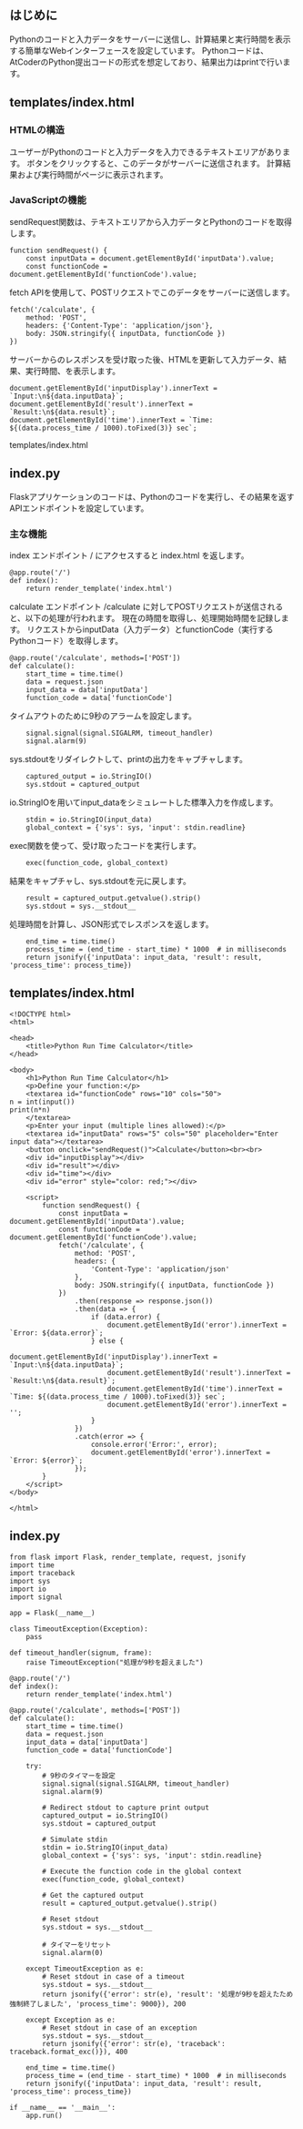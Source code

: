 

## はじめに
Pythonのコードと入力データをサーバーに送信し、計算結果と実行時間を表示する簡単なWebインターフェースを設定しています。
Pythonコードは、AtCoderのPython提出コードの形式を想定しており、結果出力はprintで行います。

## templates/index.html
### HTMLの構造
ユーザーがPythonのコードと入力データを入力できるテキストエリアがあります。
ボタンをクリックすると、このデータがサーバーに送信されます。
計算結果および実行時間がページに表示されます。 

### JavaScriptの機能
sendRequest関数は、テキストエリアから入力データとPythonのコードを取得します。
```
function sendRequest() {
    const inputData = document.getElementById('inputData').value;
    const functionCode = document.getElementById('functionCode').value;
```
fetch APIを使用して、POSTリクエストでこのデータをサーバーに送信します。
```
fetch('/calculate', {
    method: 'POST',
    headers: {'Content-Type': 'application/json'},
    body: JSON.stringify({ inputData, functionCode })
})
```
サーバーからのレスポンスを受け取った後、HTMLを更新して入力データ、結果、実行時間、を表示します。
```
document.getElementById('inputDisplay').innerText = `Input:\n${data.inputData}`;
document.getElementById('result').innerText = `Result:\n${data.result}`;
document.getElementById('time').innerText = `Time: ${(data.process_time / 1000).toFixed(3)} sec`;
```
templates/index.html

## index.py
Flaskアプリケーションのコードは、Pythonのコードを実行し、その結果を返すAPIエンドポイントを設定しています。

### 主な機能
index エンドポイント
/ にアクセスすると index.html を返します。
```
@app.route('/')
def index():
    return render_template('index.html')
```
calculate エンドポイント
/calculate に対してPOSTリクエストが送信されると、以下の処理が行われます。
現在の時間を取得し、処理開始時間を記録します。
リクエストからinputData（入力データ）とfunctionCode（実行するPythonコード）を取得します。
```
@app.route('/calculate', methods=['POST'])
def calculate():
    start_time = time.time()
    data = request.json
    input_data = data['inputData']
    function_code = data['functionCode']
```    
タイムアウトのために9秒のアラームを設定します。
```
    signal.signal(signal.SIGALRM, timeout_handler)
    signal.alarm(9)
```
sys.stdoutをリダイレクトして、printの出力をキャプチャします。
```
    captured_output = io.StringIO()
    sys.stdout = captured_output
```
io.StringIOを用いてinput_dataをシミュレートした標準入力を作成します。
```
    stdin = io.StringIO(input_data)
    global_context = {'sys': sys, 'input': stdin.readline}
```
exec関数を使って、受け取ったコードを実行します。
```
    exec(function_code, global_context)
```
結果をキャプチャし、sys.stdoutを元に戻します。
```
    result = captured_output.getvalue().strip()
    sys.stdout = sys.__stdout__
```
処理時間を計算し、JSON形式でレスポンスを返します。
```
    end_time = time.time()
    process_time = (end_time - start_time) * 1000  # in milliseconds
    return jsonify({'inputData': input_data, 'result': result, 'process_time': process_time})
```

## templates/index.html
```
<!DOCTYPE html>
<html>

<head>
    <title>Python Run Time Calculator</title>
</head>

<body>
    <h1>Python Run Time Calculator</h1>
    <p>Define your function:</p>
    <textarea id="functionCode" rows="10" cols="50">
n = int(input())
print(n*n)
    </textarea>
    <p>Enter your input (multiple lines allowed):</p>
    <textarea id="inputData" rows="5" cols="50" placeholder="Enter input data"></textarea>
    <button onclick="sendRequest()">Calculate</button><br><br>
    <div id="inputDisplay"></div>
    <div id="result"></div>
    <div id="time"></div>
    <div id="error" style="color: red;"></div>

    <script>
        function sendRequest() {
            const inputData = document.getElementById('inputData').value;
            const functionCode = document.getElementById('functionCode').value;
            fetch('/calculate', {
                method: 'POST',
                headers: {
                    'Content-Type': 'application/json'
                },
                body: JSON.stringify({ inputData, functionCode })
            })
                .then(response => response.json())
                .then(data => {
                    if (data.error) {
                        document.getElementById('error').innerText = `Error: ${data.error}`;
                    } else {
                        document.getElementById('inputDisplay').innerText = `Input:\n${data.inputData}`;
                        document.getElementById('result').innerText = `Result:\n${data.result}`;
                        document.getElementById('time').innerText = `Time: ${(data.process_time / 1000).toFixed(3)} sec`;
                        document.getElementById('error').innerText = '';
                    }
                })
                .catch(error => {
                    console.error('Error:', error);
                    document.getElementById('error').innerText = `Error: ${error}`;
                });
        }
    </script>
</body>

</html>
```

## index.py
```
from flask import Flask, render_template, request, jsonify
import time
import traceback
import sys
import io
import signal

app = Flask(__name__)

class TimeoutException(Exception):
    pass

def timeout_handler(signum, frame):
    raise TimeoutException("処理が9秒を超えました")

@app.route('/')
def index():
    return render_template('index.html')

@app.route('/calculate', methods=['POST'])
def calculate():
    start_time = time.time()
    data = request.json
    input_data = data['inputData']
    function_code = data['functionCode']
    
    try:
        # 9秒のタイマーを設定
        signal.signal(signal.SIGALRM, timeout_handler)
        signal.alarm(9)
        
        # Redirect stdout to capture print output
        captured_output = io.StringIO()
        sys.stdout = captured_output
        
        # Simulate stdin
        stdin = io.StringIO(input_data)
        global_context = {'sys': sys, 'input': stdin.readline}
        
        # Execute the function code in the global context
        exec(function_code, global_context)
        
        # Get the captured output
        result = captured_output.getvalue().strip()
        
        # Reset stdout
        sys.stdout = sys.__stdout__
        
        # タイマーをリセット
        signal.alarm(0)

    except TimeoutException as e:
        # Reset stdout in case of a timeout
        sys.stdout = sys.__stdout__
        return jsonify({'error': str(e), 'result': '処理が9秒を超えたため強制終了しました', 'process_time': 9000}), 200

    except Exception as e:
        # Reset stdout in case of an exception
        sys.stdout = sys.__stdout__
        return jsonify({'error': str(e), 'traceback': traceback.format_exc()}), 400

    end_time = time.time()
    process_time = (end_time - start_time) * 1000  # in milliseconds
    return jsonify({'inputData': input_data, 'result': result, 'process_time': process_time})

if __name__ == '__main__':
    app.run()
```

```

```



